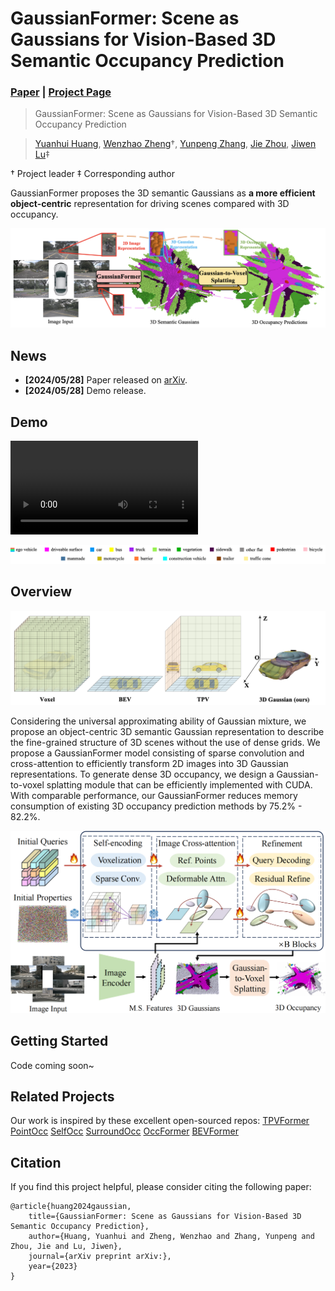 # GaussianFormer: Scene as Gaussians for Vision-Based 3D Semantic Occupancy Prediction
### [Paper](todo)  | [Project Page](https://wzzheng.net/GaussianFormer) 

> GaussianFormer: Scene as Gaussians for Vision-Based 3D Semantic Occupancy Prediction

> [Yuanhui Huang](https://scholar.google.com/citations?hl=zh-CN&user=LKVgsk4AAAAJ), [Wenzhao Zheng](https://wzzheng.net/)$\dagger$, [Yunpeng Zhang](https://scholar.google.com/citations?user=UgadGL8AAAAJ&hl=zh-CN&oi=ao), [Jie Zhou](https://scholar.google.com/citations?user=6a79aPwAAAAJ&hl=en&authuser=1), [Jiwen Lu](http://ivg.au.tsinghua.edu.cn/Jiwen_Lu/)$\ddagger$

$\dagger$ Project leader $\ddagger$ Corresponding author

GaussianFormer proposes the 3D semantic Gaussians as **a more efficient object-centric** representation for driving scenes compared with 3D occupancy.  

![teaser](./assets/teaser.png)

## News
- **[2024/05/28]** Paper released on [arXiv](todo).
- **[2024/05/28]** Demo release.

## Demo

![demo](./assets/demo.mp4)

![legend](./assets/legend.png)


## Overview
![comparisons](./assets/comparisons.png)

Considering the universal approximating ability of Gaussian mixture, we propose an object-centric 3D semantic Gaussian representation to describe the fine-grained structure of 3D scenes without the use of dense grids. We propose a GaussianFormer model consisting of sparse convolution and cross-attention to efficiently transform 2D images into 3D Gaussian representations. To generate dense 3D occupancy, we design a Gaussian-to-voxel splatting module that can be efficiently implemented with CUDA. With comparable performance, our GaussianFormer reduces memory consumption of existing 3D occupancy prediction methods by 75.2% - 82.2%.

![overview](./assets/overview.png)

## Getting Started

Code coming soon~

## Related Projects

Our work is inspired by these excellent open-sourced repos:
[TPVFormer](https://github.com/wzzheng/TPVFormer)
[PointOcc](https://github.com/wzzheng/PointOcc)
[SelfOcc](https://github.com/huang-yh/SelfOcc)
[SurroundOcc](https://github.com/weiyithu/SurroundOcc) 
[OccFormer](https://github.com/zhangyp15/OccFormer)
[BEVFormer](https://github.com/fundamentalvision/BEVFormer)

## Citation

If you find this project helpful, please consider citing the following paper:
```
@article{huang2024gaussian,
    title={GaussianFormer: Scene as Gaussians for Vision-Based 3D Semantic Occupancy Prediction},
    author={Huang, Yuanhui and Zheng, Wenzhao and Zhang, Yunpeng and Zhou, Jie and Lu, Jiwen},
    journal={arXiv preprint arXiv:},
    year={2023}
}
```